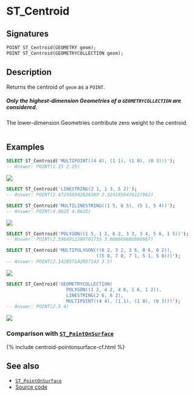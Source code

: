 # ST_Centroid

## Signatures

```sql
POINT ST_Centroid(GEOMETRY geom);
POINT ST_Centroid(GEOMETRYCOLLECTION geom);
```

## Description

Returns the centroid of `geom` as a `POINT`.

<div class="note warning">
  <h5>Only the highest-dimension Geometries of a
  <code>GEOMETRYCOLLECTION</code> are considered.</h5>
  <p>The lower-dimension Geometries contribute zero weight to the centroid.</p>
</div>

```{include} sfs-1-2-1.md
```

## Examples

```sql
SELECT ST_Centroid('MULTIPOINT((4 4), (1 1), (1 0), (0 3)))');
-- Answer: POINT(1.25 2.25)
```

<img class="displayed" src="../ST_Centroid_1.png"/>

```sql
SELECT ST_Centroid('LINESTRING(2 1, 1 3, 5 2)');
-- Answer: POINT(2.472556942838389 2.3241856476127962)

SELECT ST_Centroid('MULTILINESTRING((1 5, 6 5), (5 1, 5 4))');
-- Answer: POINT(4.0625 4.0625)
```

<img class="displayed" src="../ST_Centroid_2.png"/>

```sql
SELECT ST_Centroid('POLYGON((1 5, 1 2, 6 2, 3 3, 3 4, 5 6, 1 5))');
-- Answer: POINT(2.5964912280701755 3.666666666666667)

SELECT ST_Centroid('MULTIPOLYGON(((0 2, 3 2, 3 6, 0 6, 0 2)),
                                 ((5 0, 7 0, 7 1, 5 1, 5 0)))');
-- Answer: POINT(2.142857142857143 3.5)
```

<img class="displayed" src="../ST_Centroid_3.png"/>

```sql
SELECT ST_Centroid('GEOMETRYCOLLECTION(
                      POLYGON((1 2, 4 2, 4 6, 1 6, 1 2)),
                      LINESTRING(2 6, 6 2),
                      MULTIPOINT((4 4), (1 1), (1 0), (0 3)))');
-- Answer: POINT(2.5 4)
```

<img class="displayed" src="../ST_Centroid_4.png"/>

### Comparison with [`ST_PointOnSurface`](../ST_PointOnSurface)

{% include centroid-pointonsurface-cf.html %}

## See also

* [`ST_PointOnSurface`](../ST_PointOnSurface)
* <a href="https://github.com/orbisgis/h2gis/blob/master/h2gis-functions/src/main/java/org/h2gis/functions/spatial/properties/ST_Centroid.java" target="_blank">Source code</a>
